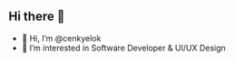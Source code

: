 <h2> Hi there 👋</h2>

- 👋 Hi, I’m @cenkyelok
- 👀 I’m interested in Software Developer & UI/UX Design
<!---
cenkyelok/cenkyelok is a ✨ special ✨ repository because its `README.md` (this file) appears on your GitHub profile.
You can click the Preview link to take a look at your changes.
--->
